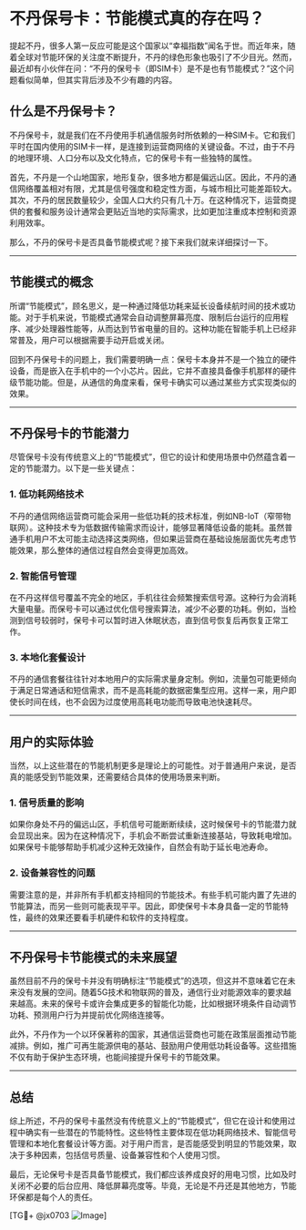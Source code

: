 # 不丹保号卡：节能模式真的存在吗？

提起不丹，很多人第一反应可能是这个国家以“幸福指数”闻名于世。而近年来，随着全球对节能环保的关注度不断提升，不丹的绿色形象也吸引了不少目光。然而，最近却有小伙伴在问：“不丹的保号卡（即SIM卡）是不是也有节能模式？”这个问题看似简单，但其实背后涉及不少有趣的内容。

## 什么是不丹保号卡？

不丹保号卡，就是我们在不丹使用手机通信服务时所依赖的一种SIM卡。它和我们平时在国内使用的SIM卡一样，是连接到运营商网络的关键设备。不过，由于不丹的地理环境、人口分布以及文化特点，它的保号卡有一些独特的属性。

首先，不丹是一个山地国家，地形复杂，很多地方都是偏远山区。因此，不丹的通信网络覆盖相对有限，尤其是信号强度和稳定性方面，与城市相比可能差距较大。其次，不丹的居民数量较少，全国人口大约只有几十万。在这种情况下，运营商提供的套餐和服务设计通常会更贴近当地的实际需求，比如更加注重成本控制和资源利用效率。

那么，不丹的保号卡是否具备节能模式呢？接下来我们就来详细探讨一下。

---

## 节能模式的概念

所谓“节能模式”，顾名思义，是一种通过降低功耗来延长设备续航时间的技术或功能。对于手机来说，节能模式通常会自动调整屏幕亮度、限制后台运行的应用程序、减少处理器性能等，从而达到节省电量的目的。这种功能在智能手机上已经非常普及，用户可以根据需要手动开启或关闭。

回到不丹保号卡的问题上，我们需要明确一点：保号卡本身并不是一个独立的硬件设备，而是嵌入在手机中的一个小芯片。因此，它并不直接具备像手机那样的硬件级节能功能。但是，从通信的角度来看，保号卡确实可以通过某些方式实现类似的效果。

---

## 不丹保号卡的节能潜力

尽管保号卡没有传统意义上的“节能模式”，但它的设计和使用场景中仍然蕴含着一定的节能潜力。以下是一些关键点：

### 1. **低功耗网络技术**
不丹的通信网络运营商可能会采用一些低功耗的技术标准，例如NB-IoT（窄带物联网）。这种技术专为低数据传输需求而设计，能够显著降低设备的能耗。虽然普通手机用户不太可能主动选择这类网络，但如果运营商在基础设施层面优先考虑节能效果，那么整体的通信过程自然会变得更加高效。

### 2. **智能信号管理**
在不丹这样信号覆盖不完全的地区，手机往往会频繁搜索信号源。这种行为会消耗大量电量。而保号卡可以通过优化信号搜索算法，减少不必要的功耗。例如，当检测到信号较弱时，保号卡可以暂时进入休眠状态，直到信号恢复后再恢复正常工作。

### 3. **本地化套餐设计**
不丹的通信套餐往往针对本地用户的实际需求量身定制。例如，流量包可能更倾向于满足日常通话和短信需求，而不是高耗能的数据密集型应用。这样一来，用户即使长时间在线，也不会因为过度使用高耗电功能而导致电池快速耗尽。

---

## 用户的实际体验

当然，以上这些潜在的节能机制更多是理论上的可能性。对于普通用户来说，是否真的能感受到节能效果，还需要结合具体的使用场景来判断。

### 1. **信号质量的影响**
如果你身处不丹的偏远山区，手机信号可能断断续续，这时候保号卡的节能潜力就会显现出来。因为在这种情况下，手机会不断尝试重新连接基站，导致耗电增加。如果保号卡能够帮助手机减少这种无效操作，自然会有助于延长电池寿命。

### 2. **设备兼容性的问题**
需要注意的是，并非所有手机都支持相同的节能技术。有些手机可能内置了先进的节能算法，而另一些则可能表现平平。因此，即使保号卡本身具备一定的节能特性，最终的效果还要看手机硬件和软件的支持程度。

---

## 不丹保号卡节能模式的未来展望

虽然目前不丹的保号卡并没有明确标注“节能模式”的选项，但这并不意味着它在未来没有发展的空间。随着5G技术和物联网的普及，通信行业对能源效率的要求越来越高。未来的保号卡或许会集成更多的智能化功能，比如根据环境条件自动调节功耗、预测用户行为并提前优化网络连接等。

此外，不丹作为一个以环保著称的国家，其通信运营商也可能在政策层面推动节能减排。例如，推广可再生能源供电的基站、鼓励用户使用低功耗设备等。这些措施不仅有助于保护生态环境，也能间接提升保号卡的节能效果。

---

## 总结

综上所述，不丹的保号卡虽然没有传统意义上的“节能模式”，但它在设计和使用过程中确实有一些潜在的节能特性。这些特性主要体现在低功耗网络技术、智能信号管理和本地化套餐设计等方面。对于用户而言，是否能感受到明显的节能效果，取决于多种因素，包括信号质量、设备兼容性和个人使用习惯。

最后，无论保号卡是否具备节能模式，我们都应该养成良好的用电习惯，比如及时关闭不必要的后台应用、降低屏幕亮度等。毕竟，无论是不丹还是其他地方，节能环保都是每个人的责任。

[TG💪+ @jx0703 ![Image](https://github.com/user-attachments/assets/dbca1d08-cadb-493c-b0ec-ad6f7a83f270)]